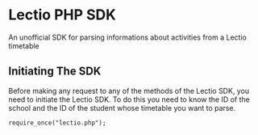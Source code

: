 Lectio PHP SDK
==============

An unofficial SDK for parsing informations about activities from a Lectio timetable

Initiating The SDK
------------------

Before making any request to any of the methods of the Lectio SDK, you need to initiate the Lectio SDK.
To do this you need to know the ID of the school and the ID of the student whose timetable you want to parse.

`require_once("lectio.php");`
